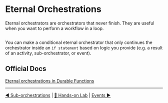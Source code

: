 # Eternal Orchestrations

Eternal orchestrators are orchestrators that never finish. They are useful when you want to perform a workflow in a loop.

```csharp
```

You can make a conditional eternal orchestrator that only continues the orchestrator inside an `if statement` based on logic you provide (e.g. a result of an activity, sub-orchestrator, or event).

## Official Docs

[Eternal orchestrations in Durable Functions](https://docs.microsoft.com/en-us/azure/azure-functions/durable/durable-functions-eternal-orchestrations?tabs=csharp)

---
[◀ Sub-orchestrations](suborchestrations.md) | [🔼 Hands-on Lab](notifysupport.md) | [Events ▶](events.md)
